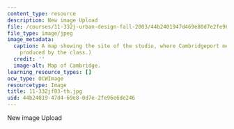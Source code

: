```yaml
---
content_type: resource
description: New image Upload
file: /courses/11-332j-urban-design-fall-2003/44b2401947d469e80d7e2fe96e6de246_11-332jf03-th.jpg
file_type: image/jpeg
image_metadata:
  caption: A map showing the site of the studio, where Cambridgeport meets MIT. (Image
    produced by the class.)
  credit: ''
  image-alt: Map of Cambridge.
learning_resource_types: []
ocw_type: OCWImage
resourcetype: Image
title: 11-332jf03-th.jpg
uid: 44b24019-47d4-69e8-0d7e-2fe96e6de246
---
```

New image Upload
